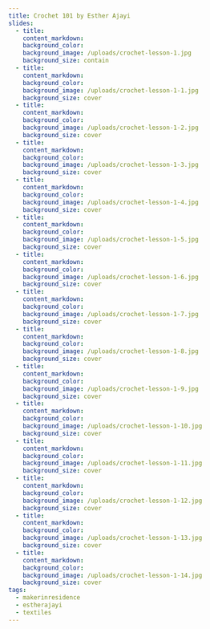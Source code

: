 ```yaml
---
title: Crochet 101 by Esther Ajayi
slides:
  - title:
    content_markdown:
    background_color:
    background_image: /uploads/crochet-lesson-1.jpg
    background_size: contain
  - title:
    content_markdown:
    background_color:
    background_image: /uploads/crochet-lesson-1-1.jpg
    background_size: cover
  - title:
    content_markdown:
    background_color:
    background_image: /uploads/crochet-lesson-1-2.jpg
    background_size: cover
  - title:
    content_markdown:
    background_color:
    background_image: /uploads/crochet-lesson-1-3.jpg
    background_size: cover
  - title:
    content_markdown:
    background_color:
    background_image: /uploads/crochet-lesson-1-4.jpg
    background_size: cover
  - title:
    content_markdown:
    background_color:
    background_image: /uploads/crochet-lesson-1-5.jpg
    background_size: cover
  - title:
    content_markdown:
    background_color:
    background_image: /uploads/crochet-lesson-1-6.jpg
    background_size: cover
  - title:
    content_markdown:
    background_color:
    background_image: /uploads/crochet-lesson-1-7.jpg
    background_size: cover
  - title:
    content_markdown:
    background_color:
    background_image: /uploads/crochet-lesson-1-8.jpg
    background_size: cover
  - title:
    content_markdown:
    background_color:
    background_image: /uploads/crochet-lesson-1-9.jpg
    background_size: cover
  - title:
    content_markdown:
    background_color:
    background_image: /uploads/crochet-lesson-1-10.jpg
    background_size: cover
  - title:
    content_markdown:
    background_color:
    background_image: /uploads/crochet-lesson-1-11.jpg
    background_size: cover
  - title:
    content_markdown:
    background_color:
    background_image: /uploads/crochet-lesson-1-12.jpg
    background_size: cover
  - title:
    content_markdown:
    background_color:
    background_image: /uploads/crochet-lesson-1-13.jpg
    background_size: cover
  - title:
    content_markdown:
    background_color:
    background_image: /uploads/crochet-lesson-1-14.jpg
    background_size: cover
tags:
  - makerinresidence
  - estherajayi
  - textiles
---
```

